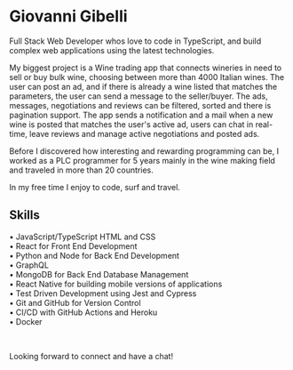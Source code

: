# Giovanni Gibelli
Full Stack Web Developer whos love to code in TypeScript, and build complex web applications using the latest technologies.

My biggest project is a Wine trading app that connects wineries in need to sell or buy bulk wine, choosing between more than 4000 Italian wines. The user can post an ad, and if there is already a wine listed that matches the parameters, the user can send a message to the seller/buyer. The ads, messages, negotiations and reviews can be filtered, sorted and there is pagination support. The app sends a notification and a mail when a new wine is posted that matches the user's active ad, users can chat in real-time, leave reviews and manage active negotiations and posted ads.

Before I discovered how interesting and rewarding programming can be, I worked as a PLC programmer for 5 years mainly in the wine making field and traveled in more than 20 countries.

In my free time I enjoy to code, surf and travel.

## Skills
• JavaScript/TypeScript HTML and CSS <br />
• React for Front End Development <br />
• Python and Node for Back End Development <br />
• GraphQL  <br />
• MongoDB for Back End Database Management <br />
• React Native for building mobile versions of applications <br />
• Test Driven Development using Jest and Cypress <br />
• Git and GitHub for Version Control <br />
• CI/CD with GitHub Actions and Heroku <br />
• Docker <br />

<br />

Looking forward to connect and have a chat!


<!--
**ggibelli/ggibelli** is a ✨ _special_ ✨ repository because its `README.md` (this file) appears on your GitHub profile.

Here are some ideas to get you started:

- 🔭 I’m currently working on ...
- 🌱 I’m currently learning ...
- 👯 I’m looking to collaborate on ...
- 🤔 I’m looking for help with ...
- 💬 Ask me about ...
- 📫 How to reach me: ...
- 😄 Pronouns: ...
- ⚡ Fun fact: ...
-->
